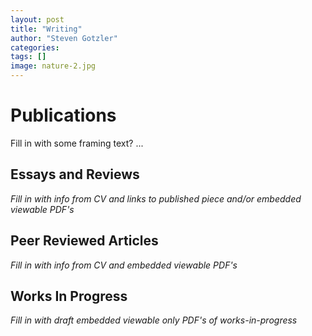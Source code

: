 ```yaml
---
layout: post
title: "Writing"
author: "Steven Gotzler"
categories:
tags: []
image: nature-2.jpg
---
```


# Publications

Fill in with some framing text? ...

## Essays and Reviews

*Fill in with info from CV and links to published piece and/or embedded viewable PDF's*

## Peer Reviewed Articles

*Fill in with info from CV and embedded viewable PDF's*

## Works In Progress

*Fill in with draft embedded viewable only PDF's of works-in-progress*
